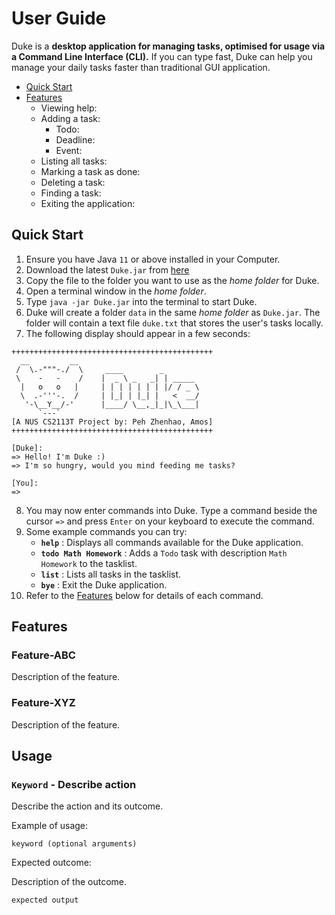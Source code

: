 # User Guide
Duke is a **desktop application for managing tasks, optimised for usage
via a Command Line Interface (CLI).** If you can type fast, Duke can help
you manage your daily tasks faster than traditional GUI application.

- [Quick Start](#quick-start)
- [Features](#features)
  - Viewing help:
  - Adding a task:
    - Todo:
    - Deadline:
    - Event:
  - Listing all tasks:
  - Marking a task as done:
  - Deleting a task:
  - Finding a task:
  - Exiting the application:

## Quick Start
1. Ensure you have Java `11` or above installed in your Computer.
2. Download the latest `Duke.jar` from [here](www.google.com)
3. Copy the file to the folder you want to use as the _home folder_ for Duke.
4. Open a terminal window in the _home folder_.
5. Type `java -jar Duke.jar` into the terminal to start Duke.
6. Duke will create a folder `data` in the same _home folder_ as `Duke.jar`. 
The folder will contain a text file `duke.txt` that stores the user's tasks locally.
7. The following display should appear in a few seconds:
```
+++++++++++++++++++++++++++++++++++++++++++++
  __         __
 /  \.-"""-./  \     ____        _
 \    -   -    /    |  _ \ _   _| | _____
  |   o   o   |     | | | | | | | |/ / _ \
  \  .-'''-.  /     | |_| | |_| |   <  __/
   '-\__Y__/-'      |____/ \__,_|_|\_\___|
      `---`
[A NUS CS2113T Project by: Peh Zhenhao, Amos]
+++++++++++++++++++++++++++++++++++++++++++++

[Duke]:
=> Hello! I'm Duke :)
=> I'm so hungry, would you mind feeding me tasks?

[You]:
=> 
```
8. You may now enter commands into Duke. Type a command beside the cursor `=>`
and press `Enter` on your keyboard to execute the command.
9. Some example commands you can try:
    - **`help`** : Displays all commands available for the Duke application.
    - **`todo Math Homework`** : Adds a `Todo` task with description `Math Homework` to the tasklist.
    - **`list`** : Lists all tasks in the tasklist.
    - **`bye`** : Exit the Duke application.
10. Refer to the [Features](#features) below for details of each command.

## Features

### Feature-ABC

Description of the feature.

### Feature-XYZ

Description of the feature.

## Usage

### `Keyword` - Describe action

Describe the action and its outcome.

Example of usage: 

`keyword (optional arguments)`

Expected outcome:

Description of the outcome.

```
expected output
```
